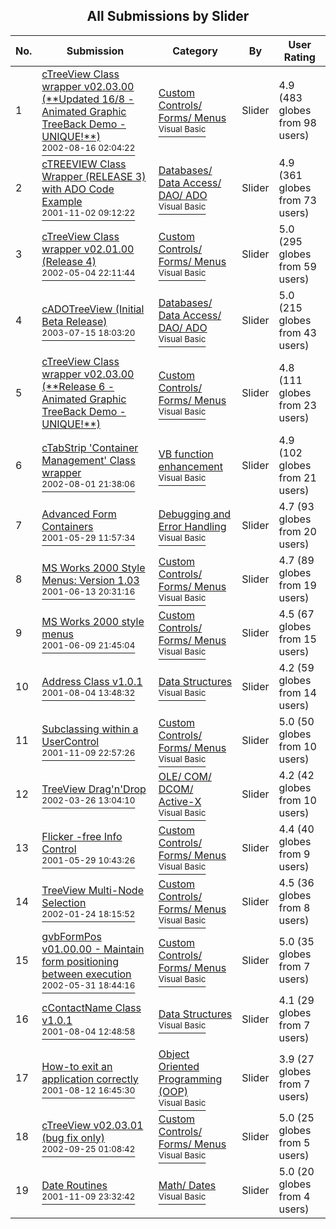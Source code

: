 ﻿<div align="center">

## All Submissions by Slider

</div>

No.  | Submission | Category | By   | User Rating
---- | ---------- | -------- | ---- | -----------
1 | [cTreeView Class wrapper v02\.03\.00 \(\*\*Updated 16/8 \- Animated Graphic TreeBack Demo \- UNIQUE\!\*\*\)<br /><sup>2002-08-16 02:04:22</sup>](https://github.com/Planet-Source-Code/slider-ctreeview-class-wrapper-v02-03-00-updated-16-8-animated-graphic-treeback-demo-uniqu__1-37553) | [Custom Controls/ Forms/  Menus<br /><sup>Visual Basic</sup>](../ByCategory/custom-controls-forms-menus__1-4.md) | Slider | 4.9 (483 globes from 98 users)
2 | [cTREEVIEW Class Wrapper \(RELEASE 3\) with ADO Code Example<br /><sup>2001-11-02 09:12:22</sup>](https://github.com/Planet-Source-Code/slider-ctreeview-class-wrapper-release-3-with-ado-code-example__1-27401) | [Databases/ Data Access/ DAO/ ADO<br /><sup>Visual Basic</sup>](../ByCategory/databases-data-access-dao-ado__1-6.md) | Slider | 4.9 (361 globes from 73 users)
3 | [cTreeView Class wrapper v02\.01\.00 \(Release 4\)<br /><sup>2002-05-04 22:11:44</sup>](https://github.com/Planet-Source-Code/slider-ctreeview-class-wrapper-v02-01-00-release-4__1-34439) | [Custom Controls/ Forms/  Menus<br /><sup>Visual Basic</sup>](../ByCategory/custom-controls-forms-menus__1-4.md) | Slider | 5.0 (295 globes from 59 users)
4 | [cADOTreeView \(Initial Beta Release\)<br /><sup>2003-07-15 18:03:20</sup>](https://github.com/Planet-Source-Code/slider-cadotreeview-initial-beta-release__1-46955) | [Databases/ Data Access/ DAO/ ADO<br /><sup>Visual Basic</sup>](../ByCategory/databases-data-access-dao-ado__1-6.md) | Slider | 5.0 (215 globes from 43 users)
5 | [cTreeView Class wrapper v02\.03\.00 \(\*\*Release 6 \- Animated Graphic TreeBack Demo \- UNIQUE\!\*\*\)<br />](https://github.com/Planet-Source-Code/slider-ctreeview-class-wrapper-v02-03-00-release-6-animated-graphic-treeback-demo-unique__1-37993) | [Custom Controls/ Forms/  Menus<br /><sup>Visual Basic</sup>](../ByCategory/custom-controls-forms-menus__1-4.md) | Slider | 4.8 (111 globes from 23 users)
6 | [cTabStrip 'Container Management' Class wrapper<br /><sup>2002-08-01 21:38:06</sup>](https://github.com/Planet-Source-Code/slider-ctabstrip-container-management-class-wrapper__1-37475) | [VB function enhancement<br /><sup>Visual Basic</sup>](../ByCategory/vb-function-enhancement__1-25.md) | Slider | 4.9 (102 globes from 21 users)
7 | [Advanced Form Containers<br /><sup>2001-05-29 11:57:34</sup>](https://github.com/Planet-Source-Code/slider-advanced-form-containers__1-23547) | [Debugging and Error Handling<br /><sup>Visual Basic</sup>](../ByCategory/debugging-and-error-handling__1-26.md) | Slider | 4.7 (93 globes from 20 users)
8 | [MS Works 2000 Style Menus: Version 1\.03<br /><sup>2001-06-13 20:31:16</sup>](https://github.com/Planet-Source-Code/slider-ms-works-2000-style-menus-version-1-03__1-24049) | [Custom Controls/ Forms/  Menus<br /><sup>Visual Basic</sup>](../ByCategory/custom-controls-forms-menus__1-4.md) | Slider | 4.7 (89 globes from 19 users)
9 | [MS Works 2000 style menus<br /><sup>2001-06-09 21:45:04</sup>](https://github.com/Planet-Source-Code/slider-ms-works-2000-style-menus__1-23548) | [Custom Controls/ Forms/  Menus<br /><sup>Visual Basic</sup>](../ByCategory/custom-controls-forms-menus__1-4.md) | Slider | 4.5 (67 globes from 15 users)
10 | [Address Class v1\.0\.1<br /><sup>2001-08-04 13:48:32</sup>](https://github.com/Planet-Source-Code/slider-address-class-v1-0-1__1-25807) | [Data Structures<br /><sup>Visual Basic</sup>](../ByCategory/data-structures__1-33.md) | Slider | 4.2 (59 globes from 14 users)
11 | [Subclassing within a UserControl<br /><sup>2001-11-09 22:57:26</sup>](https://github.com/Planet-Source-Code/slider-subclassing-within-a-usercontrol__1-28789) | [Custom Controls/ Forms/  Menus<br /><sup>Visual Basic</sup>](../ByCategory/custom-controls-forms-menus__1-4.md) | Slider | 5.0 (50 globes from 10 users)
12 | [TreeView Drag'n'Drop<br /><sup>2002-03-26 13:04:10</sup>](https://github.com/Planet-Source-Code/slider-treeview-drag-n-drop__1-33336) | [OLE/ COM/ DCOM/ Active\-X<br /><sup>Visual Basic</sup>](../ByCategory/ole-com-dcom-active-x__1-29.md) | Slider | 4.2 (42 globes from 10 users)
13 | [Flicker \-free Info Control<br /><sup>2001-05-29 10:43:26</sup>](https://github.com/Planet-Source-Code/slider-flicker-free-info-control__1-23549) | [Custom Controls/ Forms/  Menus<br /><sup>Visual Basic</sup>](../ByCategory/custom-controls-forms-menus__1-4.md) | Slider | 4.4 (40 globes from 9 users)
14 | [TreeView Multi\-Node Selection<br /><sup>2002-01-24 18:15:52</sup>](https://github.com/Planet-Source-Code/slider-treeview-multi-node-selection__1-31118) | [Custom Controls/ Forms/  Menus<br /><sup>Visual Basic</sup>](../ByCategory/custom-controls-forms-menus__1-4.md) | Slider | 4.5 (36 globes from 8 users)
15 | [gvbFormPos v01\.00\.00 \- Maintain form positioning between execution<br /><sup>2002-05-31 18:44:16</sup>](https://github.com/Planet-Source-Code/slider-gvbformpos-v01-00-00-maintain-form-positioning-between-execution__1-35314) | [Custom Controls/ Forms/  Menus<br /><sup>Visual Basic</sup>](../ByCategory/custom-controls-forms-menus__1-4.md) | Slider | 5.0 (35 globes from 7 users)
16 | [cContactName Class v1\.0\.1<br /><sup>2001-08-04 12:48:58</sup>](https://github.com/Planet-Source-Code/slider-ccontactname-class-v1-0-1__1-25721) | [Data Structures<br /><sup>Visual Basic</sup>](../ByCategory/data-structures__1-33.md) | Slider | 4.1 (29 globes from 7 users)
17 | [How\-to exit an application correctly<br /><sup>2001-08-12 16:45:30</sup>](https://github.com/Planet-Source-Code/slider-how-to-exit-an-application-correctly__1-26111) | [Object Oriented Programming \(OOP\)<br /><sup>Visual Basic</sup>](../ByCategory/object-oriented-programming-oop__1-47.md) | Slider | 3.9 (27 globes from 7 users)
18 | [cTreeView v02\.03\.01 \(bug fix only\)<br /><sup>2002-09-25 01:08:42</sup>](https://github.com/Planet-Source-Code/slider-ctreeview-v02-03-01-bug-fix-only__1-39242) | [Custom Controls/ Forms/  Menus<br /><sup>Visual Basic</sup>](../ByCategory/custom-controls-forms-menus__1-4.md) | Slider | 5.0 (25 globes from 5 users)
19 | [Date Routines<br /><sup>2001-11-09 23:32:42</sup>](https://github.com/Planet-Source-Code/slider-date-routines__1-28788) | [Math/ Dates<br /><sup>Visual Basic</sup>](../ByCategory/math-dates__1-37.md) | Slider | 5.0 (20 globes from 4 users)
